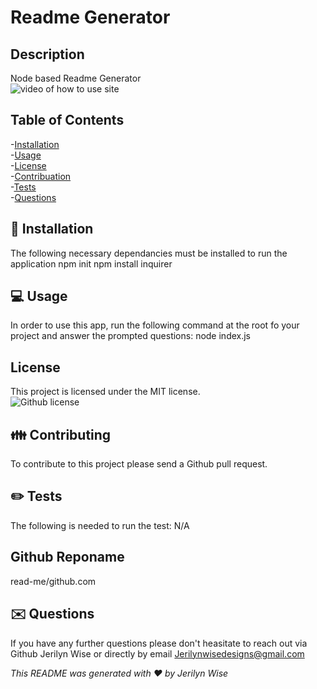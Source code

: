 # Readme Generator
  ## Description
  Node based Readme Generator </br>
  ![video of how to use site](Readme-Generator.gif)

  ## Table of Contents

  -[Installation](#installation)</br>
  -[Usage](#usage)</br>
  -[License](#license)</br>
  -[Contribuation](#contributing)</br>
  -[Tests](#tests)</br>
  -[Questions](#questions)</br>

  ##  💾 Installation
  The following necessary dependancies must be installed to run the application
  npm init npm install inquirer

  ##  💻 Usage
  In order to use this app, run the following command at the root fo your project and answer the prompted questions: node index.js

  ## License
  This project is licensed under the MIT license.</br>
  ![Github license](https://img.shields.io/badge/license-MIT-blue.svg)

  ##  👪 Contributing
   To contribute to this project please send a Github pull request.

  ##  ✏️ Tests
  The following is needed to run the test: N/A

  ## Github Reponame
  read-me/github.com

  ## ✉️  Questions
  If you have any further questions please don't heasitate to reach out via Github Jerilyn Wise  or directly by email Jerilynwisedesigns@gmail.com
 

  _This README was generated with ❤️ by Jerilyn Wise_ 

